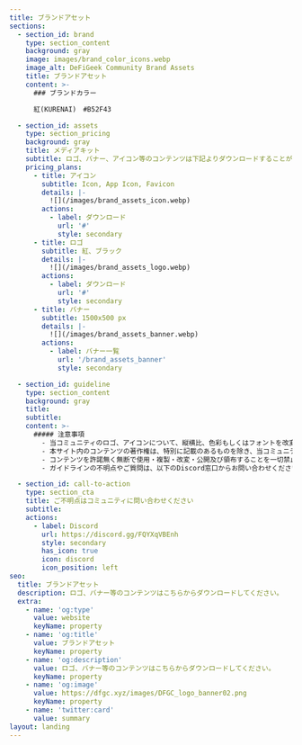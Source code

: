 ```yaml
---
title: ブランドアセット
sections:
  - section_id: brand
    type: section_content
    background: gray
    image: images/brand_color_icons.webp
    image_alt: DeFiGeek Community Brand Assets
    title: ブランドアセット
    content: >-
      ### ブランドカラー

      紅(KURENAI)　#B52F43

  - section_id: assets
    type: section_pricing
    background: gray
    title: メディアキット
    subtitle: ロゴ、バナー、アイコン等のコンテンツは下記よりダウンロードすることが可能です。
    pricing_plans:
      - title: アイコン
        subtitle: Icon, App Icon, Favicon
        details: |-
          ![](/images/brand_assets_icon.webp)
        actions:
          - label: ダウンロード
            url: '#'
            style: secondary
      - title: ロゴ
        subtitle: 紅、ブラック
        details: |-
          ![](/images/brand_assets_logo.webp)
        actions:
          - label: ダウンロード
            url: '#'
            style: secondary
      - title: バナー
        subtitle: 1500x500 px
        details: |-
          ![](/images/brand_assets_banner.webp)
        actions:
          - label: バナー一覧
            url: '/brand_assets_banner'
            style: secondary

  - section_id: guideline
    type: section_content
    background: gray
    title: 
    subtitle: 
    content: >-
      ##### 注意事項
        - 当コミュニティのロゴ、アイコンについて、縦横比、色彩もしくはフォントを改変すること、その他シンボルに追加したり除去することを禁止します。
        - 本サイト内のコンテンツの著作権は、特別に記載のあるものを除き、当コミュニティに帰属します。
        - コンテンツを許諾無く無断で使用・複製・改変・公開及び領布することを一切禁止します。
        - ガイドラインの不明点やご質問は、以下のDiscord窓口からお問い合わせください。

  - section_id: call-to-action
    type: section_cta
    title: ご不明点はコミュニティに問い合わせください
    subtitle: 
    actions:
      - label: Discord
        url: https://discord.gg/FQYXqVBEnh
        style: secondary
        has_icon: true
        icon: discord
        icon_position: left
seo:
  title: ブランドアセット
  description: ロゴ、バナー等のコンテンツはこちらからダウンロードしてください。
  extra:
    - name: 'og:type'
      value: website
      keyName: property
    - name: 'og:title'
      value: ブランドアセット
      keyName: property
    - name: 'og:description'
      value: ロゴ、バナー等のコンテンツはこちらからダウンロードしてください。
      keyName: property
    - name: 'og:image'
      value: https://dfgc.xyz/images/DFGC_logo_banner02.png
      keyName: property
    - name: 'twitter:card'
      value: summary
layout: landing
---
```

